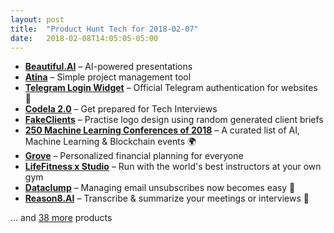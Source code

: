 ```yaml
---
layout: post
title:  "Product Hunt Tech for 2018-02-07"
date:   2018-02-08T14:05:05-05:00
---
```


* **[Beautiful.AI](https://www.producthunt.com/posts/beautiful-ai?utm_campaign=producthunt-api&utm_medium=api&utm_source=Application%3A+Daily+Digest+RSS+%28ID%3A+3202%29)** – AI-powered presentations
* **[Atina](https://www.producthunt.com/posts/atina-3?utm_campaign=producthunt-api&utm_medium=api&utm_source=Application%3A+Daily+Digest+RSS+%28ID%3A+3202%29)** – Simple project management tool
* **[Telegram Login Widget](https://www.producthunt.com/posts/telegram-login-widget?utm_campaign=producthunt-api&utm_medium=api&utm_source=Application%3A+Daily+Digest+RSS+%28ID%3A+3202%29)** – Official Telegram authentication for websites 🚀
* **[Codela 2.0](https://www.producthunt.com/posts/codela-2-0?utm_campaign=producthunt-api&utm_medium=api&utm_source=Application%3A+Daily+Digest+RSS+%28ID%3A+3202%29)** – Get prepared for Tech Interviews
* **[FakeClients](https://www.producthunt.com/posts/fakeclients?utm_campaign=producthunt-api&utm_medium=api&utm_source=Application%3A+Daily+Digest+RSS+%28ID%3A+3202%29)** – Practise logo design using random generated client briefs
* **[250 Machine Learning Conferences of 2018](https://www.producthunt.com/posts/250-machine-learning-conferences-of-2018?utm_campaign=producthunt-api&utm_medium=api&utm_source=Application%3A+Daily+Digest+RSS+%28ID%3A+3202%29)** – A curated list of AI, Machine Learning & Blockchain events 🌍
* **[Grove](https://www.producthunt.com/posts/grove-2?utm_campaign=producthunt-api&utm_medium=api&utm_source=Application%3A+Daily+Digest+RSS+%28ID%3A+3202%29)** – Personalized financial planning for everyone
* **[LifeFitness x Studio](https://www.producthunt.com/posts/lifefitness-x-studio?utm_campaign=producthunt-api&utm_medium=api&utm_source=Application%3A+Daily+Digest+RSS+%28ID%3A+3202%29)** – Run with the world's best instructors at your own gym
* **[Dataclump](https://www.producthunt.com/posts/dataclump?utm_campaign=producthunt-api&utm_medium=api&utm_source=Application%3A+Daily+Digest+RSS+%28ID%3A+3202%29)** – Managing email unsubscribes now becomes easy 📩
* **[Reason8.AI](https://www.producthunt.com/posts/reason8-ai?utm_campaign=producthunt-api&utm_medium=api&utm_source=Application%3A+Daily+Digest+RSS+%28ID%3A+3202%29)** – Transcribe & summarize your meetings or interviews 💬

… and [38 more](https://www.producthunt.com/tech) products